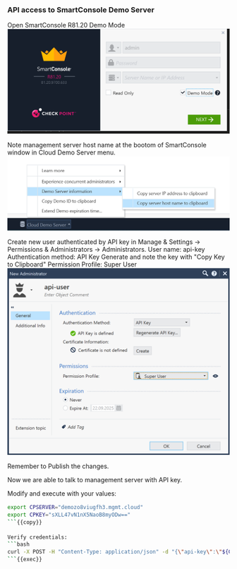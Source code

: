 
### API access to SmartConsole Demo Server

Open SmartConsole R81.20 Demo Mode
![open Demo Mode](2023-09-22-11-09-28.png)

Note management server host name at the bootom of SmartConsole window
in Cloud Demo Server menu.
![copy hostname](2023-09-22-11-12-29.png)

Create new user authenticated by API key 
in Manage & Settings -> Permissions & Administrators -> Administrators.
User name: api-key
Authentication method: API Key
Generate and note the key with "Copy Key to Clipboard" 
Permission Profile: Super User
![new api-user](2023-09-22-11-16-39.png)

Remember to Publish the changes.

Now we are able to talk to management server with API key.

Modify and execute with your values:
```bash
export CPSERVER="demozo8viugfh3.mgmt.cloud"
export CPKEY="sXLL47vN1nX5NaoB8myODw=="
```{{copy}}

Verify credentials:
```bash
curl -X POST -H "Content-Type: application/json" -d "{\"api-key\":\"${CPKEY}\"}" "https://${CPSERVER}/web_api/login" 
```{{exec}}
